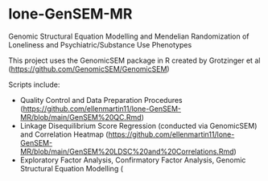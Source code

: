 # lone-GenSEM-MR
Genomic Structural Equation Modelling and Mendelian Randomization of Loneliness and Psychiatric/Substance Use Phenotypes

This project uses the GenomicSEM package in R created by Grotzinger et al (https://github.com/GenomicSEM/GenomicSEM)

Scripts include:
- Quality Control and Data Preparation Procedures (https://github.com/ellenmartin11/lone-GenSEM-MR/blob/main/GenSEM%20QC.Rmd)
- Linkage Disequilibrium Score Regression (conducted via GenomicSEM) and Correlation Heatmap (https://github.com/ellenmartin11/lone-GenSEM-MR/blob/main/GenSEM%20LDSC%20and%20Correlations.Rmd)
- Exploratory Factor Analysis, Confirmatory Factor Analysis, Genomic Structural Equation Modelling (
